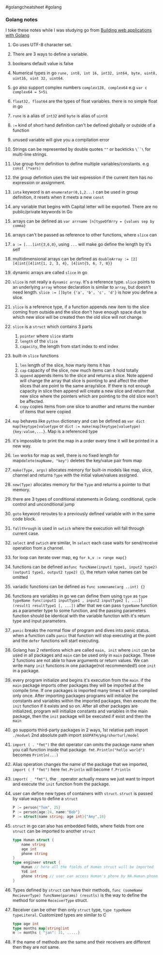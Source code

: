 #golangcheatsheet #golang
### Golang notes

I toke these notes while I was studying go from [Building web applications with Golang](https://astaxie.gitbooks.io/build-web-application-with-golang/content/en/)

1. Go uses UTF-8 character set.

2. There are 3 ways to define a variable.

3. booleans default value is false

4. Numerical types in go `rune, int8, int 16, int32, int64, byte, uint8, uint16, uint 32, uint64`.

5. go also support complex numbers `complex128, complex64` e.g `var c complex64 = 5+5i`

6. `float32, float64` are the types of float variables. there is no simple float in go 

7. `rune` is a alias of `int32` and `byte` is alias of `uint8`

8. `:=` kind of short hand definition can't be defined globally or outside of a function

9. unused variable will give you a compilation error

10. Strings can be represented by double quotes `""` or backticks `\``\` for multi-line strings.

11. Use group form definition to define multiple variables/constants. e.g `const (*vars)`

12. the group definition uses the last expression if the current item has no expression or assignment.

13. `iota` keyword is an `enumerator(0,1,2...)` can be used in group definition, it resets when it meets a new `const`

14. any variable that begins with Capital letter will be exported. There are no public/private keywords in Go

15. arrays can be defined as `var arrname [n]typeOfArry = {values sep by comma}`

16. arrays can't be passed as reference to other functions, where `slice` can

17. `a := [...]int{3,6,0}`, using `...` will make go define the length by it's self

18. multidimensional arrays can be defined as `doubleArray := [2][4]int{[4]int{1, 2, 3, 4}, [4]int{5, 6, 7, 8}}`

19. dynamic arrays are called `slice` in go

20. `slice` is not really a `dynamic array`. It's a reference type. `slice` points to an underlying `array` whose declaration is similar to `array`, but doesn't need length. `slice := []byte {'a', 'b', 'c', 'd'}` is how you define a slice.

21. `slice` is a reference type, if a function appends new item to the slice coming from outside and the slice don't have enough space due to which new slice will be created then the old slice will not change.

22. `slice` is a `struct` which contains 3 parts
    
    1. `pointer` where `slice` starts
    2. `length` of the `slice`
    3. `capacity`, the length from start index to end index
    
23. built-in `slice` functions
    1. `len` length of the slice, how many items it has
    2. `cap` capacity of the slice, now much items can it hold totally
    3. `append` appends items to the slice and returns a slice. Note append will change the array that slice is pointing to and affect the other slices that are point to the same array/slice. If there is not enough capacity in slice then append will create a new slice and return that new slice where the pointers which are pointing to the old slice won't be affected.
    4. `copy` copies items from one slice to another and returns the number of items that were copied
    
24. `map` behaves like `python` dictionary and can be defined as `var dict map[keytype]valuetype` or `dict := make(map[keytype]valuetype) {key:value,...}`. Map is a referenced type

25. it's impossible to print the map in a order every time it will be printed in a new way.

26. `len` works for map as well, there is no fixed length for map`delete(mapName, "key")` deletes the key/value pair from map

27. `make(Type, args)` allocates memory for built-in models like map, slice, channel and returns `Type` with the initial value/values assigned.

28. `new(Type)` allocates memory for the `Type` and returns a pointer to that memory.

29. there are 3 types of conditional statements in Golang, conditional, cycle control and unconditional jump

30. `goto` keyword reroutes to a previously defined variable with in the same code block.

31. `fallthrough` is used in `swtich` where the execution will fall through current case.

32. `select` and `swtich` are similar, In `select` each case waits for send/receive operation from a channel.

33. for loop can iterate over map, eg `for k,v := range map{}`

34. functions can be defined as`func funcName(input1 type1, input2 type2) (output1 type1, output2 type2) {}`, the return value names can be omitted

35. variadic functions can be defined as `func somename(arg ..int) {}`

36. functions are variables in go we can define them using `type` as `type typeName func(input1 inputType1 , input2 inputType2 [, ...]) (result1 resultType1 [, ...])` after that we can pass `typeName` function as a parameter type to some function, and the passing parameters function should be identical with the variable function with it's return type and input parameters.

37. `panic` breaks the normal flow of program and dives into panic status. when a function calls `panic` that function will stop executing at the point and the `defer` functions will start executing.

38. Golang has 2 retentions which are called `main, init` where `init` can be used in all packages and `main` can be used only in `main` package. These 2 functions are not able to have arguments or return values. We can write many `init` functions in one package(not recommended!) one `init` in a package.

39. every program initialize and begins it's execution from the `main`. if the `main` package imports other packages they will be imported at the compile time. If one packages is imported many times it will be compiled only once.  After importing packages programs will initialize the constants and variables within the imported packages, then execute the `init` function if it exists and so on. After all other packages are initialized, program will initialize constants and variables in the main package, then the `init` package will be executed if exist and then the `main`

40. go supports third-party packages in 2 ways, 1st relative path import `./moduel` 2nd absolute path import `$GOPATH/pkg/shorturl/model` 

41. `import ( . "fmt")` the dot operator can omits the package name when you call function inside that package. `fmt.Println("hello world")` becomes `Println(...)`

42. Alias operation changes the name of the package that we imported, `import ( f "fmt")` here `fmt.Println` will become `f.Println`

43. `import( _ "fmt")`, the `_` operator actually means we just want to import and execute the `init` function from the package.

44. user can define new types of containers with `struct`. `struct` is passed by value ways to define a `struct`

    ```Go
    P := person{"Tom", 25}
    P := person{age:24, name:"Bob"}
    P := struct{name string; age int}{"Amy",18}
    ```

45. `struct` in go can also has embedded fields, where fields from one `struct` can be imported to another `struct`

    ```go
    type Human struct {
        name string
        age int
        phone string
    }
    type engineer struct {
        Human // here all the fields of Human struct will be imported 
        YoE int
        phone string // user can access Human's phone by NA.Human.phone, to access the engineer's user can NA.phone
    }
    ```

46. Types defined by `struct` can have their methods, `func (someName RecieverType) funcName(params) (resutls)` is the way to define the method for some `ReceiverType` struct.

47. Receiver can be other then only `struct` type, `type typeName typeLiteral`. Customized types are similar to C

    ```go
    type age int
    type months map[string]int
    m := months { "jan": 31, .....}
    ```

48. If the name of methods are the same and their receivers are different then they are not same.

